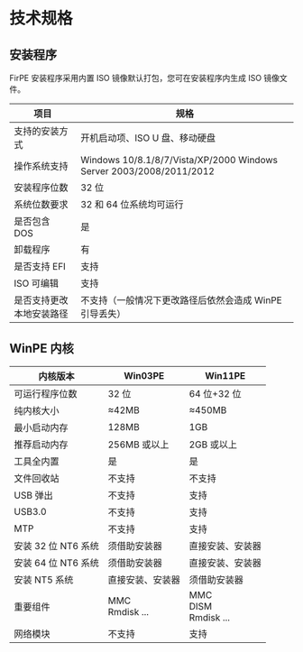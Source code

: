 # 技术规格

## 安装程序

FirPE 安装程序采用内置 ISO 镜像默认打包，您可在安装程序内生成 ISO 镜像文件。

| 项目                     | 规格                                                                |
| ------------------------ | ------------------------------------------------------------------- |
| 支持的安装方式           | 开机启动项、ISO U 盘、移动硬盘                                      |  |
| 操作系统支持             | Windows 10/8.1/8/7/Vista/XP/2000 Windows Server 2003/2008/2011/2012 |
| 安装程序位数             | 32 位                                                               |
| 系统位数要求             | 32 和 64 位系统均可运行                                             |
| 是否包含 DOS             | 是                                                                  |
| 卸载程序                 | 有                                                                  |
| 是否支持 EFI             | 支持                                                                |
| ISO 可编辑               | 支持                                                                |
| 是否支持更改本地安装路径 | 不支持（一般情况下更改路径后依然会造成 WinPE 引导丢失）             |

## WinPE 内核

| 内核版本            | Win03PE           | Win11PE                   |
| ------------------- | ----------------- | ------------------------- |
| 可运行程序位数      | 32 位             | 64 位+32 位               |
| 纯内核大小          | ≈42MB             | ≈450MB                    |
| 最小启动内存        | 128MB             | 1GB                       |
| 推荐启动内存        | 256MB 或以上      | 2GB 或以上                |
| 工具全内置          | 是                | 是                        |
| 文件回收站          | 不支持            | 不支持                    |
| USB 弹出            | 不支持            | 支持                      |
| USB3.0              | 不支持            | 支持                      |
| MTP                 | 不支持            | 支持                      |
| 安装 32 位 NT6 系统 | 须借助安装器      | 直接安装、安装器          |
| 安装 64 位 NT6 系统 | 须借助安装器      | 直接安装、安装器          |
| 安装 NT5 系统       | 直接安装、安装器  | 须借助安装器              |
| 重要组件            | MMC<br>Rmdisk ... | MMC<br>DISM<br>Rmdisk ... |
| 网络模块            | 不支持            | 支持                      |
